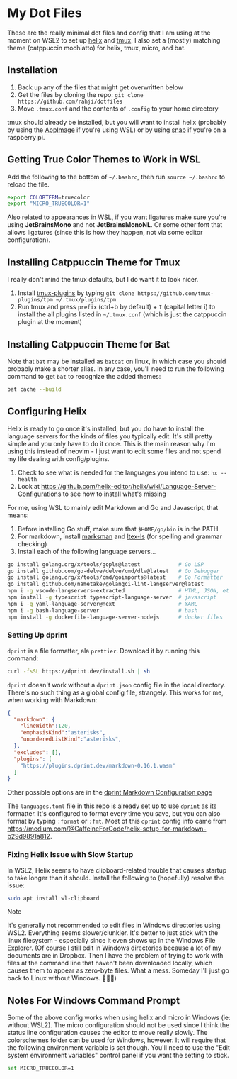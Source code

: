 # My Dot Files

These are the really minimal dot files and config that I am using at the moment on WSL2 to set up 
[helix](https://helix-editor.com/) and [tmux](https://github.com/tmux/tmux/wiki). I also 
set a (mostly) matching theme (catppuccin mochiatto) for helix, tmux, micro, and bat.

## Installation

1. Back up any of the files that might get overwritten below
2. Get the files by cloning the repo: `git clone https://github.com/rahji/dotfiles`
3. Move `.tmux.conf` and the contents of `.config` to your home directory

tmux should already be installed, but you will want to install helix (probably by using the [AppImage](https://docs.helix-editor.com/install.html#appimage) if you're using WSL) or by using [snap](https://snapcraft.io/install/helix/raspbian) if you're on a raspberry pi.

## Getting True Color Themes to Work in WSL

Add the following to the bottom of `~/.bashrc`, then run `source ~/.bashrc` to reload the file.

```bash
export COLORTERM=truecolor
export "MICRO_TRUECOLOR=1"
```

Also related to appearances in WSL, if you want ligatures make sure you're using **JetBrainsMono** and not **JetBrainsMonoNL**. Or some other font that allows ligatures (since this is how they happen, not via some editor configuration).

## Installing Catppuccin Theme for Tmux

I really don't mind the tmux defaults, but I do want it to look nicer.

1. Install [tmux-plugins](https://github.com/tmux-plugins/tpm) by typing `git clone https://github.com/tmux-plugins/tpm ~/.tmux/plugins/tpm`
2. Run tmux and press `prefix` (ctrl+b by default) + `I` (capital letter i) to install the all plugins listed in `~/.tmux.conf` (which is just the catppuccin plugin at the moment)

## Installing Catppuccin Theme for Bat

Note that `bat` may be installed as `batcat` on linux, in which case you should probably make a shorter alias. In any case, you'll need to run the following command to get `bat` to recognize the added themes:

```bash
bat cache --build
```

## Configuring Helix

Helix is ready to go once it's installed, but you do have to install the language servers for the kinds of files you typically edit. It's still pretty simple and you only have to do it once. This is the main reason why I'm using this instead of neovim - I just want to edit some files and not spend my life dealing with config/plugins.

1. Check to see what is needed for the languages you intend to use: `hx --health`
2. Look at https://github.com/helix-editor/helix/wiki/Language-Server-Configurations to see how to install what's missing

For me, using WSL to mainly edit Markdown and Go and Javascript, that means:

1. Before installing Go stuff, make sure that `$HOME/go/bin` is in the PATH
2. For markdown, install [marksman](https://github.com/artempyanykh/marksman/releases) and [ltex-ls](https://github.com/valentjn/ltex-ls/releases/tag/16.0.0) (for spelling and grammar checking)
3. Install each of the following language servers...

```bash
go install golang.org/x/tools/gopls@latest            # Go LSP
go install github.com/go-delve/delve/cmd/dlv@latest   # Go Debugger
go install golang.org/x/tools/cmd/goimports@latest    # Go Formatter
go install github.com/nametake/golangci-lint-langserver@latest
npm i -g vscode-langservers-extracted                 # HTML, JSON, et al
npm install -g typescript typescript-language-server  # javascript
npm i -g yaml-language-server@next                    # YAML
npm i -g bash-language-server                         # bash
npm install -g dockerfile-language-server-nodejs      # docker files
```

### Setting Up dprint

`dprint` is a file formatter, ala `prettier`. Download it by running this command:

```bash
curl -fsSL https://dprint.dev/install.sh | sh
```

`dprint` doesn't work without a `dprint.json` config file in the local directory. There's no such thing as a global config file, strangely. This works for me, when working with Markdown:

```json
{
  "markdown": {
    "lineWidth":120,
    "emphasisKind":"asterisks",
    "unorderedListKind":"asterisks",
  },
  "excludes": [],
  "plugins": [
    "https://plugins.dprint.dev/markdown-0.16.1.wasm"
  ]
}
```

Other possible options are in the [dprint Markdown Configuration page](https://dprint.dev/plugins/markdown/config/)

The `languages.toml` file in this repo is already set up to use `dprint` as its formatter. It's configured to format every time you save, but you can also format by typing `:format` or `:fmt`. Most of this `dprint` config info came from <https://medium.com/@CaffeineForCode/helix-setup-for-markdown-b29d9891a812>.

### Fixing Helix Issue with Slow Startup

In WSL2, Helix seems to have clipboard-related trouble that causes startup to take longer than it should. Install the following to (hopefully) resolve the issue:

```bash
sudo apt install wl-clipboard
```

> [!NOTE]  
> It's generally not recommended to edit files in Windows directories using WSL2. Everything seems slower/clunkier. It's better to just stick with the linux filesystem - especially since it even shows up in the Windows File Explorer. (Of course I still edit in Windows directories because a lot of my documents are in Dropbox. Then I have the problem of trying to work with files at the command line that haven't been downloaded locally, which causes them to appear as zero-byte files. What a mess. Someday I'll just go back to Linux without Windows. 🤷🏽‍♂️)

## Notes For Windows Command Prompt

Some of the above config works when using helix and micro in Windows (ie: without WSL2). The micro configuration should not be used since I think the status line configuration causes the editor to move really slowly. The colorschemes folder can be used for Windows, however. It will require that the following environment variable is set though. You'll need to use the "Edit system environment variables" control panel if you want the setting to stick.

```bash
set MICRO_TRUECOLOR=1
```
